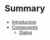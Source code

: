 # Summary

* [Introduction](README.md)
* [Components](components.md)
  * [Dialog](components/dialog.md)


